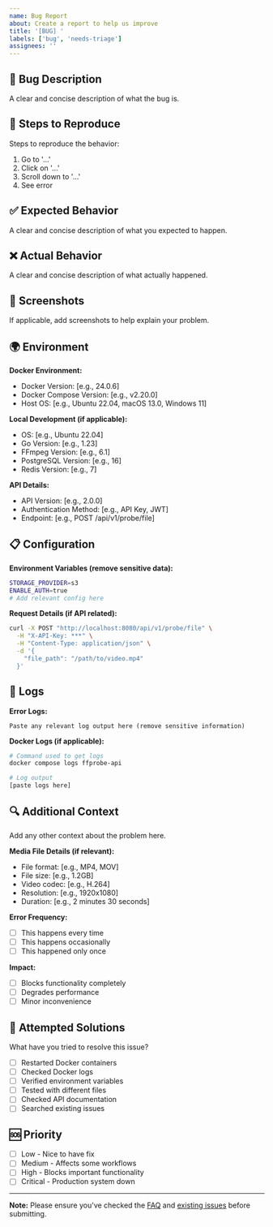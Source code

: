 ```yaml
---
name: Bug Report
about: Create a report to help us improve
title: '[BUG] '
labels: ['bug', 'needs-triage']
assignees: ''
---
```


## 🐛 Bug Description
A clear and concise description of what the bug is.

## 🔄 Steps to Reproduce
Steps to reproduce the behavior:

1. Go to '...'
2. Click on '...'
3. Scroll down to '...'
4. See error

## ✅ Expected Behavior
A clear and concise description of what you expected to happen.

## ❌ Actual Behavior
A clear and concise description of what actually happened.

## 📸 Screenshots
If applicable, add screenshots to help explain your problem.

## 🌍 Environment
**Docker Environment:**
- Docker Version: [e.g., 24.0.6]
- Docker Compose Version: [e.g., v2.20.0]
- Host OS: [e.g., Ubuntu 22.04, macOS 13.0, Windows 11]

**Local Development (if applicable):**
- OS: [e.g., Ubuntu 22.04]
- Go Version: [e.g., 1.23]
- FFmpeg Version: [e.g., 6.1]
- PostgreSQL Version: [e.g., 16]
- Redis Version: [e.g., 7]

**API Details:**
- API Version: [e.g., 2.0.0]
- Authentication Method: [e.g., API Key, JWT]
- Endpoint: [e.g., POST /api/v1/probe/file]

## 📋 Configuration
**Environment Variables (remove sensitive data):**
```bash
STORAGE_PROVIDER=s3
ENABLE_AUTH=true
# Add relevant config here
```

**Request Details (if API related):**
```bash
curl -X POST "http://localhost:8080/api/v1/probe/file" \
  -H "X-API-Key: ***" \
  -H "Content-Type: application/json" \
  -d '{
    "file_path": "/path/to/video.mp4"
  }'
```

## 📝 Logs
**Error Logs:**
```
Paste any relevant log output here (remove sensitive information)
```

**Docker Logs (if applicable):**
```bash
# Command used to get logs
docker compose logs ffprobe-api

# Log output
[paste logs here]
```

## 🔍 Additional Context
Add any other context about the problem here.

**Media File Details (if relevant):**
- File format: [e.g., MP4, MOV]
- File size: [e.g., 1.2GB]
- Video codec: [e.g., H.264]
- Resolution: [e.g., 1920x1080]
- Duration: [e.g., 2 minutes 30 seconds]

**Error Frequency:**
- [ ] This happens every time
- [ ] This happens occasionally
- [ ] This happened only once

**Impact:**
- [ ] Blocks functionality completely
- [ ] Degrades performance
- [ ] Minor inconvenience

## 🔧 Attempted Solutions
What have you tried to resolve this issue?

- [ ] Restarted Docker containers
- [ ] Checked Docker logs
- [ ] Verified environment variables
- [ ] Tested with different files
- [ ] Checked API documentation
- [ ] Searched existing issues

## 🆘 Priority
- [ ] Low - Nice to have fix
- [ ] Medium - Affects some workflows
- [ ] High - Blocks important functionality
- [ ] Critical - Production system down

---

**Note:** Please ensure you've checked the [FAQ](../docs/FAQ.md) and [existing issues](https://github.com/your-org/ffprobe-api/issues) before submitting.